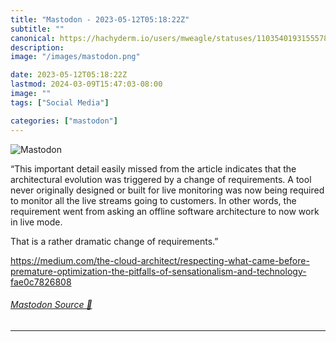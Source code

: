 ```yaml
---
title: "Mastodon - 2023-05-12T05:18:22Z"
subtitle: ""
canonical: https://hachyderm.io/users/mweagle/statuses/110354019315557836
description:
image: "/images/mastodon.png"

date: 2023-05-12T05:18:22Z
lastmod: 2024-03-09T15:47:03-08:00
image: ""
tags: ["Social Media"]

categories: ["mastodon"]
---
```

![Mastodon](/images/mastodon.png)

<p>“This important detail easily missed from the article indicates that the architectural evolution was triggered by a change of requirements. A tool never originally designed or built for live monitoring was now being required to monitor all the live streams going to customers. In other words, the requirement went from asking an offline software architecture to now work in live mode.</p><p>That is a rather dramatic change of requirements.”</p><p><a href="https://medium.com/the-cloud-architect/respecting-what-came-before-premature-optimization-the-pitfalls-of-sensationalism-and-technology-fae0c7826808" target="_blank" rel="nofollow noopener noreferrer" translate="no"><span class="invisible">https://</span><span class="ellipsis">medium.com/the-cloud-architect</span><span class="invisible">/respecting-what-came-before-premature-optimization-the-pitfalls-of-sensationalism-and-technology-fae0c7826808</span></a></p>


###### [Mastodon Source 🐘](https://hachyderm.io/@mweagle/110354019315557836)

___
